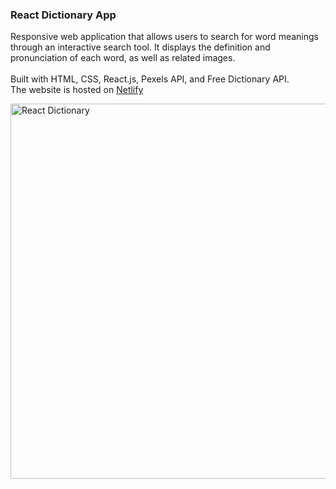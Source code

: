 ### React Dictionary App
<p>
  Responsive web application that allows users to search for word meanings through an interactive search tool. It displays the definition and pronunciation of each word, as well as related images. </br></br>
  Built with HTML, CSS, React.js, Pexels API, and Free Dictionary API. </br>
  The website is hosted on <a href="https://my-super-dictionary.netlify.app/">Netlify</a>
</p>

<img src="https://github.com/DulcePy/portfolio-dulce/blob/main/images/projects/react-dictionary.png" alt="React Dictionary" width="600">
